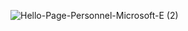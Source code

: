 ![Hello-Page-Personnel-Microsoft-E (2)](https://user-images.githubusercontent.com/43423295/155860822-63d695c7-7e86-4c8b-b751-f8d9a0dda642.gif)
